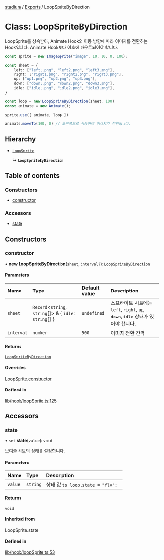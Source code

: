 [stadium](../README.md) / [Exports](../modules.md) / LoopSpriteByDirection

# Class: LoopSpriteByDirection

LoopSprite를 상속받아, Animate Hook의 이동 방향에 따라 이미지를 전환하는 Hook입니다.
Animate Hook보다 이후에 마운트되어야 합니다.

```ts
const sprite = new ImageSprite("image", 10, 10, 0, 100);

const sheet = {
    left: ["left1.png", "left2.png", "left3.png"],
    right: ["right1.png", "right2.png", "right3.png"],
    up: ["up1.png", "up2.png", "up3.png"],
    down: ["down1.png", "down2.png", "down3.png"],
    idle: ["idle1.png", "idle2.png", "idle3.png"],
}

const loop = new LoopSpriteByDirection(sheet, 100)
const animate = new Animate();

sprite.use([ animate, loop ])

animate.moveTo(100, 0) // 오른쪽으로 이동하며 이미지가 전환됩니다.
```

## Hierarchy

- [`LoopSprite`](LoopSprite.md)

  ↳ **`LoopSpriteByDirection`**

## Table of contents

### Constructors

- [constructor](LoopSpriteByDirection.md#constructor)

### Accessors

- [state](LoopSpriteByDirection.md#state)

## Constructors

### constructor

• **new LoopSpriteByDirection**(`sheet`, `interval?`): [`LoopSpriteByDirection`](LoopSpriteByDirection.md)

#### Parameters

| Name | Type | Default value | Description |
| :------ | :------ | :------ | :------ |
| `sheet` | `Record`\<`string`, `string`[]\> & \{ `idle`: `string`[]  } | `undefined` | 스프라이트 시트에는 `left`, `right`, `up`, `down`, `idle` 상태가 있어야 합니다. |
| `interval` | `number` | `500` | 이미지 전환 간격 |

#### Returns

[`LoopSpriteByDirection`](LoopSpriteByDirection.md)

#### Overrides

[LoopSprite](LoopSprite.md).[constructor](LoopSprite.md#constructor)

#### Defined in

[lib/hook/loopSprite.ts:125](https://github.com/rycont/stadium/blob/7ca00c5/lib/hook/loopSprite.ts#L125)

## Accessors

### state

• `set` **state**(`value`): `void`

보여줄 시트의 상태를 설정합니다.

#### Parameters

| Name | Type | Description |
| :------ | :------ | :------ |
| `value` | `string` | 상태 값 ```ts loop.state = "fly"; ``` |

#### Returns

`void`

#### Inherited from

LoopSprite.state

#### Defined in

[lib/hook/loopSprite.ts:53](https://github.com/rycont/stadium/blob/7ca00c5/lib/hook/loopSprite.ts#L53)
